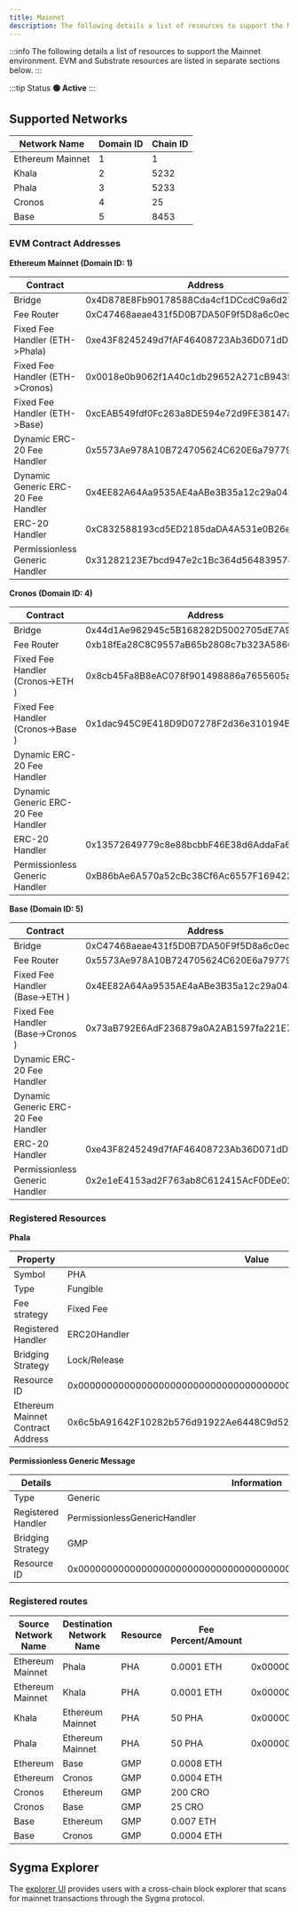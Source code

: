 ```yaml
---
title: Mainnet
description: The following details a list of resources to support the Mainnet environment.
---
```


:::info
The following details a list of resources to support the Mainnet environment. EVM and Substrate resources are listed in separate sections below.
:::

:::tip Status
**🟢 Active**
:::

## Supported Networks

| Network Name     | Domain ID | Chain ID |
| ---------------- | --------- | -------- |
| Ethereum Mainnet | 1         | 1        |
| Khala            | 2         | 5232     |
| Phala            | 3         | 5233     |
| Cronos           | 4         | 25       |
| Base             | 5         | 8453     |

### EVM Contract Addresses

**Ethereum Mainnet (Domain ID: 1)**

| Contract                           | Address                                    |
| ---------------------------------- | ------------------------------------------ |
| Bridge                             | 0x4D878E8Fb90178588Cda4cf1DCcdC9a6d2757089 |
| Fee Router                         | 0xC47468aeae431f5D0B7DA50F9f5D8a6c0eca4789 |
| Fixed Fee Handler (ETH->Phala)     | 0xe43F8245249d7fAF46408723Ab36D071dD85D7BB |
| Fixed Fee Handler (ETH->Cronos)    | 0x0018e0b9062f1A40c1db29652A271cB94354d572 |
| Fixed Fee Handler (ETH->Base)      | 0xcEAB549fdf0Fc263a8DE594e72d9FE38147aFca3 |
| Dynamic ERC-20 Fee Handler         | 0x5573Ae978A10B724705624C620E6a7977935c721 |
| Dynamic Generic ERC-20 Fee Handler | 0x4EE82A64Aa9535AE4aABe3B35a12c29a0430A951 |
| ERC-20 Handler                     | 0xC832588193cd5ED2185daDA4A531e0B26eC5B830 |
| Permissionless Generic Handler     | 0x31282123E7bcd947e2c1Bc364d564839574fAdCD |

**Cronos (Domain ID: 4)**

| Contract                           | Address                                    |
| ---------------------------------- | ------------------------------------------ |
| Bridge                             | 0x44d1Ae962945c5B168282D5002705dE7A9B84657 |
| Fee Router                         | 0xb18fEa28C8C9557aB65b2808c7b323A586687740 |
| Fixed Fee Handler (Cronos->ETH )   | 0x8cb45Fa8B8eAC078f901498886a7655605a3d15a |
| Fixed Fee Handler (Cronos->Base )  | 0x1dac945C9E418D9D07278F2d36e310194BaaB24c |
| Dynamic ERC-20 Fee Handler         |                                            |
| Dynamic Generic ERC-20 Fee Handler |                                            |
| ERC-20 Handler                     | 0x13572649779c8e88bcbbF46E38d6AddaFa6Ba4f1 |
| Permissionless Generic Handler     | 0xB86bAe6A570a52cBc38Cf6Ac6557F169422cDf30 |
 
**Base (Domain ID: 5)**

| Contract                           | Address                                    |
| ---------------------------------- | ------------------------------------------ |
| Bridge                             | 0xC47468aeae431f5D0B7DA50F9f5D8a6c0eca4789 |
| Fee Router                         | 0x5573Ae978A10B724705624C620E6a7977935c721 |
| Fixed Fee Handler (Base->ETH )     | 0x4EE82A64Aa9535AE4aABe3B35a12c29a0430A951 |
| Fixed Fee Handler (Base->Cronos )  | 0x73aB792E6AdF236879a0A2AB1597fa221E736a0d |
| Dynamic ERC-20 Fee Handler         |                                            |
| Dynamic Generic ERC-20 Fee Handler |                                            |
| ERC-20 Handler                     | 0xe43F8245249d7fAF46408723Ab36D071dD85D7BB |
| Permissionless Generic Handler     | 0x2e1eE4153ad2F763ab8C612415AcF0DEe02Bc79B |

### Registered Resources

**Phala**

| Property                          | Value                                                              |
| --------------------------------- | ------------------------------------------------------------------ |
| Symbol                            | PHA                                                                |
| Type                              | Fungible                                                           |
| Fee strategy                      | Fixed Fee                                                          |
| Registered Handler                | ERC20Handler                                                       |
| Bridging Strategy                 | Lock/Release                                                       |
| Resource ID                       | 0x0000000000000000000000000000000000000000000000000000000000000001 |
| Ethereum Mainnet Contract Address | 0x6c5bA91642F10282b576d91922Ae6448C9d52f4E                         |

**Permissionless Generic Message**

| Details            | Information                                                        |
| ------------------ | ------------------------------------------------------------------ |
| Type               | Generic                                                            |
| Registered Handler | PermissionlessGenericHandler                                       |
| Bridging Strategy  | GMP                                                                |
| Resource ID        | 0x0000000000000000000000000000000000000000000000000000000000000500 |

### Registered routes

| Source Network Name | Destination Network Name | Resource | Fee Percent/Amount | Resource ID                                                        |
| ------------------- | ------------------------ | -------- | ------------------ | ------------------------------------------------------------------ |
| Ethereum Mainnet    | Phala                    | PHA      | 0.0001 ETH         | 0x0000000000000000000000000000000000000000000000000000000000000001 |
| Ethereum Mainnet    | Khala                    | PHA      | 0.0001 ETH         | 0x0000000000000000000000000000000000000000000000000000000000000001 |
| Khala               | Ethereum Mainnet         | PHA      | 50 PHA             | 0x0000000000000000000000000000000000000000000000000000000000000001 |
| Phala               | Ethereum Mainnet         | PHA      | 50 PHA             | 0x0000000000000000000000000000000000000000000000000000000000000001 |
| Ethereum            | Base                     | GMP      | 0.0008 ETH         |                                                                    |
| Ethereum            | Cronos                   | GMP      | 0.0004 ETH         |                                                                    |
| Cronos              | Ethereum                 | GMP      | 200 CRO            |                                                                    |
| Cronos              | Base                     | GMP      | 25 CRO             |                                                                    |
| Base                | Ethereum                 | GMP      | 0.007 ETH          |                                                                    |
| Base                | Cronos                   | GMP      | 0.0004 ETH         |                                                                    |


## Sygma Explorer

The [explorer UI](https://scan.buildwithsygma.com/) provides users with a cross-chain block explorer that scans for mainnet transactions through the Sygma protocol. 
